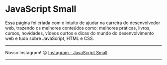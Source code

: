 # JavaScript Small
Essa página foi criada com o intuito de ajudar na carreira do desenvolvedor web, trazendo os melhores conteúdos como: melhores práticas, livros, cursos, novidades, vídeos curtos e dicas do mundo do desenvolvimento web e tudo sobre JavaScript, HTML e CSS.

---

Nosso Instagram! 😊
[Instagram - JavaScript Small](https://www.instagram.com/javascriptsmall/)

---
